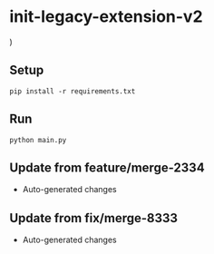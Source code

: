 # init-legacy-extension-v2

)

## Setup

```
pip install -r requirements.txt
```

## Run

```
python main.py
```

## Update from feature/merge-2334
- Auto-generated changes

## Update from fix/merge-8333
- Auto-generated changes
